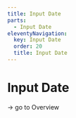 ```yaml
---
title: Input Date
parts:
  - Input Date
eleventyNavigation:
  key: Input Date
  order: 20
  title: Input Date
---
```


# Input Date

-> go to Overview
